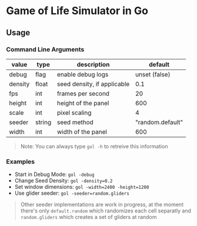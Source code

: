 # Game of Life Simulator in Go

## Usage

### Command Line Arguments

| value   | type   | description                 | default          |
| ------- | ------ | --------------------------- | ---------------- |
| debug   | flag   | enable debug logs           | unset (false)    |
| density | float  | seed density, if applicable | 0.1              |
| fps     | int    | frames per second           | 20               |
| height  | int    | height of the panel         | 600              |
| scale   | int    | pixel scaling               | 4                |
| seeder  | string | seed method                 | "random.default" |
| width   | int    | width of the panel          | 600              |

> Note: You can always type `gol -h` to retreive this information

### Examples

- Start in Debug Mode: `gol -debug`
- Change Seed Density: `gol -density=0.2`
- Set window dimensions: `gol -width=2400 -height=1200`
- Use glider seeder: `gol -seeder=random.gliders`

> Other seeder implementations are work in progress, at the moment there's only
`default.random` which randomizes each cell separatly and `random.gliders` which 
creates a set of gliders at random